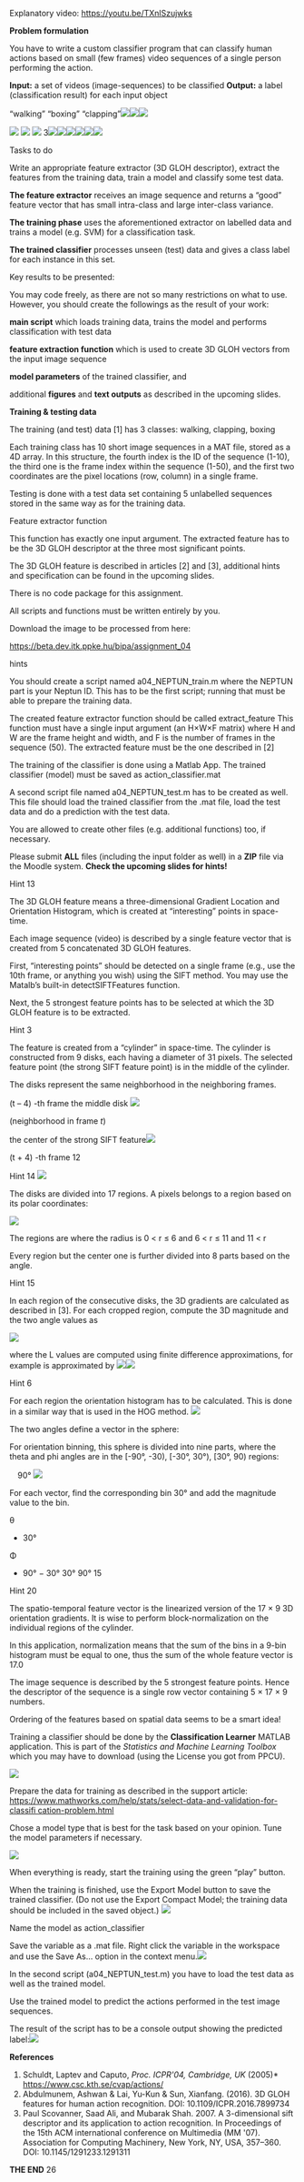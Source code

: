 ﻿Explanatory video:         <https://youtu.be/TXnlSzujwks> 

**Problem formulation**

You have to write a custom classifier program that can classify human actions based on small (few frames) video sequences of a single person performing the action.

**Input:**  a set of videos (image-sequences) to be classified **Output:**  a label (classification result) for each input object

“walking” “boxing” “clapping”![](Aspose.Words.699107dd-86f2-4f7a-9fce-f6fb1b792b03.001.png)![](Aspose.Words.699107dd-86f2-4f7a-9fce-f6fb1b792b03.002.png)![](Aspose.Words.699107dd-86f2-4f7a-9fce-f6fb1b792b03.003.png)

![](Aspose.Words.699107dd-86f2-4f7a-9fce-f6fb1b792b03.004.png) ![](Aspose.Words.699107dd-86f2-4f7a-9fce-f6fb1b792b03.005.png) ![](Aspose.Words.699107dd-86f2-4f7a-9fce-f6fb1b792b03.006.png) 3![](Aspose.Words.699107dd-86f2-4f7a-9fce-f6fb1b792b03.007.png)![](Aspose.Words.699107dd-86f2-4f7a-9fce-f6fb1b792b03.008.png)![](Aspose.Words.699107dd-86f2-4f7a-9fce-f6fb1b792b03.009.png)![](Aspose.Words.699107dd-86f2-4f7a-9fce-f6fb1b792b03.010.png)![](Aspose.Words.699107dd-86f2-4f7a-9fce-f6fb1b792b03.011.png)![](Aspose.Words.699107dd-86f2-4f7a-9fce-f6fb1b792b03.012.png)


Tasks to do

Write an appropriate feature extractor (3D GLOH descriptor), extract the features from the training data, train a model and classify some test data.

**The feature extractor** receives an image sequence and returns a “good” feature vector that has small intra-class and large inter-class variance.

**The training phase** uses the aforementioned extractor on labelled data and trains a model (e.g. SVM) for a classification task.

**The trained classifier** processes unseen (test) data and gives a class label for each instance in this set.

Key results to be presented:

You may code freely, as there are not so many restrictions on what to use. However, you should create the followings as the result of your work:

**main script** which loads training data, trains the model and performs classification with test data

**feature extraction function** which is used to create 3D GLOH vectors from the input image sequence

**model parameters** of the trained classifier, and

additional **figures** and **text outputs** as described in the upcoming slides.

**Training & testing data**

The training (and test) data [1] has 3 classes: walking, clapping, boxing

Each training class has 10 short image sequences in a MAT file, stored as a 4D array. In this structure, the fourth index is the ID of the sequence (1-10), the third one is the frame index within the sequence (1-50), and the first two coordinates are the pixel locations (row, column) in a single frame.

Testing is done with a test data set containing 5 unlabelled sequences stored in the same way as for the training data.

Feature extractor function

This function has exactly one input argument. The extracted feature has to be the 3D GLOH descriptor at the three most significant points.

The 3D GLOH feature is described in articles [2] and [3], additional hints and specification can be found in the upcoming slides.

There is no code package for this assignment.

All scripts and functions must be written entirely by you.

Download the image to be processed from here:

<https://beta.dev.itk.ppke.hu/bipa/assignment_04> 


hints

You should create a script named a04\_NEPTUN\_train.m where the NEPTUN part is your Neptun ID. This has to be the first script; running that must be able to prepare the training data.

The created feature extractor function should be called extract\_feature This function must have a single input argument (an H×W×F matrix) where H and W are the frame height and width, and F is the number of frames in the sequence (50). The extracted feature must be the one described in [2]

The training of the classifier is done using a Matlab App. The trained classifier (model) must be saved as action\_classifier.mat

A second script file named a04\_NEPTUN\_test.m has to be created as well. This file should load the trained classifier from the .mat file, load the test data and do a prediction with the test data.

You are allowed to create other files (e.g. additional functions) too, if necessary. 

Please submit **ALL** files (including the input folder as well) in a **ZIP** file via the Moodle system. **Check the upcoming slides for hints!**

Hint 13

The 3D GLOH feature means a three-dimensional Gradient Location and Orientation Histogram, which is created at “interesting” points in space-time.

Each image sequence (video) is described by a single feature vector that is created from 5 concatenated 3D GLOH features.

First, “interesting points” should be detected on a single frame (e.g., use the 10th frame, or anything you wish) using the SIFT method. You may use the Matalb’s built-in detectSIFTFeatures function.

Next, the 5 strongest feature points has to be selected at which the 3D GLOH feature is to be extracted.


Hint 3

The feature is created from a “cylinder” in space-time. The cylinder is constructed from 9 disks, each having a diameter of 31 pixels. The selected feature point (the strong SIFT feature point) is in the middle of the cylinder.

The disks represent the same neighborhood in the neighboring frames.

(t – 4) -th frame the middle disk ![](Aspose.Words.699107dd-86f2-4f7a-9fce-f6fb1b792b03.013.png)

(neighborhood in frame *t*)

the center of the strong SIFT feature![](Aspose.Words.699107dd-86f2-4f7a-9fce-f6fb1b792b03.014.png)

(t + 4) -th frame 12


Hint 14 ![](Aspose.Words.699107dd-86f2-4f7a-9fce-f6fb1b792b03.015.jpeg)

The disks are divided into 17 regions. A pixels belongs to a region based on its polar coordinates: 

![](Aspose.Words.699107dd-86f2-4f7a-9fce-f6fb1b792b03.016.png)

The regions are where the radius is  0 < r ≤ 6   and  6 < r ≤ 11  and  11 < r 

Every region but the center one is further divided into 8 parts based on the angle.


Hint 15

In each region of the consecutive disks, the 3D gradients are calculated as described in [3]. For each cropped region, compute the 3D magnitude and the two angle values as 

![](Aspose.Words.699107dd-86f2-4f7a-9fce-f6fb1b792b03.017.png)

where the L values are computed using finite difference approximations, for example      is approximated by ![](Aspose.Words.699107dd-86f2-4f7a-9fce-f6fb1b792b03.018.png)![](Aspose.Words.699107dd-86f2-4f7a-9fce-f6fb1b792b03.019.png)


Hint 6

For each region the orientation histogram has to be calculated. This is done in a similar way that is used in the HOG method. ![](Aspose.Words.699107dd-86f2-4f7a-9fce-f6fb1b792b03.020.png)

The two angles define a vector in the sphere: 

For orientation binning, this sphere is divided into nine parts, where the theta and phi angles are in the [-90°, -30), [-30°, 30°), [30°, 90) regions:

`  `90° ![](Aspose.Words.699107dd-86f2-4f7a-9fce-f6fb1b792b03.021.png)

For each vector, find the corresponding bin   30° and add the magnitude value to the bin.

θ

- 30°

Φ

- 90° − 30°  30°  90° 15


Hint 20

The spatio-temporal feature vector is the linearized version of the 17 × 9 3D orientation gradients. It is wise to perform block-normalization on the individual regions of the cylinder.

In this application, normalization means that the sum of the bins in a 9-bin histogram must be equal to one, thus the sum of the whole feature vector is 17.0

The image sequence is described by the 5 strongest feature points. Hence the descriptor of the sequence is a single row vector containing 5 × 17 × 9 numbers.

Ordering of the features based on spatial data seems to be a smart idea!

Training a classifier should be done by the **Classification Learner** MATLAB application. This is part of the *Statistics and Machine Learning Toolbox* which you may have to download (using the License you got from PPCU).

![](Aspose.Words.699107dd-86f2-4f7a-9fce-f6fb1b792b03.022.png)

Prepare the data for training as described in the support article: [https://www.mathworks.com/help/stats/select-data-and-validation-for-classifi cation-problem.html](https://www.mathworks.com/help/stats/select-data-and-validation-for-classification-problem.html) 

Chose a model type that is best for the task based on your opinion. Tune the model parameters if necessary.

![](Aspose.Words.699107dd-86f2-4f7a-9fce-f6fb1b792b03.023.png)

When everything is ready, start the training using the green “play” button.

When the training is finished, use the Export Model button to save the trained classifier. (Do not use the Export Compact Model; the training data should be included in the saved object.) ![](Aspose.Words.699107dd-86f2-4f7a-9fce-f6fb1b792b03.024.png)

Name the model as action\_classifier 

Save the variable as a .mat file. Right click the variable in the workspace and use the Save As… option in the context menu.![](Aspose.Words.699107dd-86f2-4f7a-9fce-f6fb1b792b03.025.png)

In the second script (a04\_NEPTUN\_test.m) you have to load the test data as well as the trained model.

Use the trained model to predict the actions performed in the test image sequences.

The result of the script has to be a console output showing the predicted label:![](Aspose.Words.699107dd-86f2-4f7a-9fce-f6fb1b792b03.026.png)


**References**

1. Schuldt, Laptev and Caputo, *Proc. ICPR'04, Cambridge, UK* (2005)* https://www.csc.kth.se/cvap/actions/
1. Abdulmunem, Ashwan & Lai, Yu-Kun & Sun, Xianfang. (2016). 3D GLOH features for human action recognition. DOI: 10.1109/ICPR.2016.7899734 
1. Paul Scovanner, Saad Ali, and Mubarak Shah. 2007. A 3-dimensional sift descriptor and its application to action recognition. In Proceedings of the 15th ACM international conference on Multimedia (MM '07). Association for Computing Machinery, New York, NY, USA, 357–360. DOI: 10.1145/1291233.1291311

**THE END**
26
